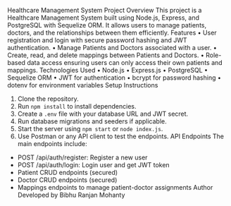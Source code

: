 Healthcare Management System
Project Overview
This project is a Healthcare Management System built using Node.js, Express, and PostgreSQL with Sequelize ORM. It allows users to manage patients, doctors, and the relationships between them efficiently.
Features
•	User registration and login with secure password hashing and JWT authentication.
•	Manage Patients and Doctors associated with a user.
•	Create, read, and delete mappings between Patients and Doctors.
•	Role-based data access ensuring users can only access their own patients and mappings.
Technologies Used
•	Node.js
•	Express.js
•	PostgreSQL
•	Sequelize ORM
•	JWT for authentication
•	bcrypt for password hashing
•	dotenv for environment variables
Setup Instructions
1.	Clone the repository.
2.	Run `npm install` to install dependencies.
3.	Create a `.env` file with your database URL and JWT secret.
4.	Run database migrations and seeders if applicable.
5.	Start the server using `npm start` or `node index.js`.
6.	Use Postman or any API client to test the endpoints.
API Endpoints
The main endpoints include:
- POST /api/auth/register: Register a new user
- POST /api/auth/login: Login user and get JWT token
- Patient CRUD endpoints (secured)
- Doctor CRUD endpoints (secured)
- Mappings endpoints to manage patient-doctor assignments
Author
Developed by Bibhu Ranjan Mohanty
